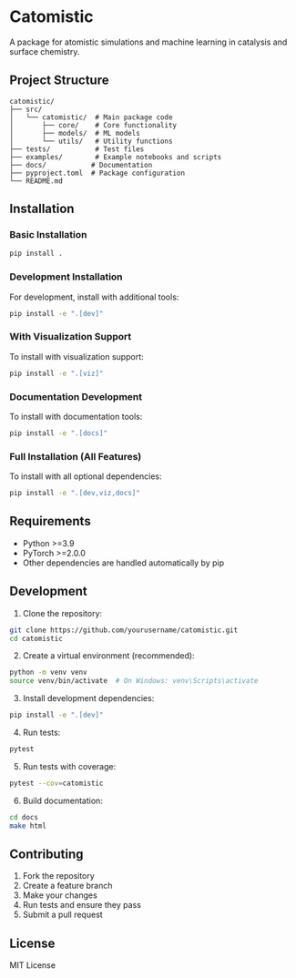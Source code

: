 # Catomistic

A package for atomistic simulations and machine learning in catalysis and surface chemistry.

## Project Structure

```
catomistic/
├── src/
│   └── catomistic/  # Main package code
│       ├── core/    # Core functionality
│       ├── models/  # ML models
│       └── utils/   # Utility functions
├── tests/           # Test files
├── examples/        # Example notebooks and scripts
├── docs/           # Documentation
├── pyproject.toml  # Package configuration
└── README.md
```

## Installation

### Basic Installation

```bash
pip install .
```

### Development Installation

For development, install with additional tools:

```bash
pip install -e ".[dev]"
```

### With Visualization Support

To install with visualization support:

```bash
pip install -e ".[viz]"
```

### Documentation Development

To install with documentation tools:

```bash
pip install -e ".[docs]"
```

### Full Installation (All Features)

To install with all optional dependencies:

```bash
pip install -e ".[dev,viz,docs]"
```

## Requirements

- Python >=3.9
- PyTorch >=2.0.0
- Other dependencies are handled automatically by pip

## Development

1. Clone the repository:
```bash
git clone https://github.com/yourusername/catomistic.git
cd catomistic
```

2. Create a virtual environment (recommended):
```bash
python -m venv venv
source venv/bin/activate  # On Windows: venv\Scripts\activate
```

3. Install development dependencies:
```bash
pip install -e ".[dev]"
```

4. Run tests:
```bash
pytest
```

5. Run tests with coverage:
```bash
pytest --cov=catomistic
```

6. Build documentation:
```bash
cd docs
make html
```

## Contributing

1. Fork the repository
2. Create a feature branch
3. Make your changes
4. Run tests and ensure they pass
5. Submit a pull request

## License

MIT License 